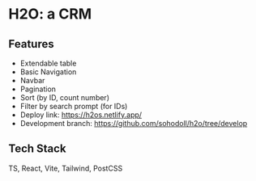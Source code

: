 # H2O: a CRM

## Features

- Extendable table
- Basic Navigation
- Navbar
- Pagination
- Sort (by ID, count number)
- Filter by search prompt (for IDs)
- Deploy link: https://h2os.netlify.app/
- Development branch: https://github.com/sohodoll/h2o/tree/develop

## Tech Stack

TS, React, Vite, Tailwind, PostCSS

